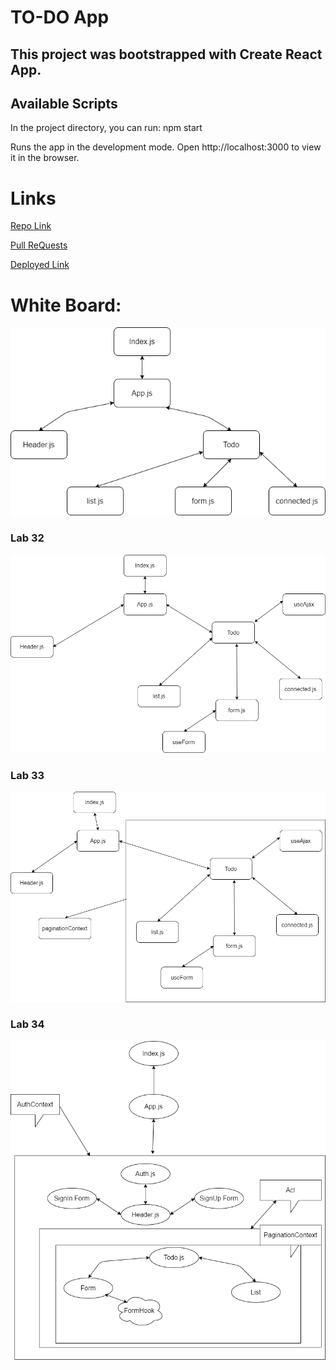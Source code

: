 # TO-DO App
## This project was bootstrapped with Create React App.

## Available Scripts

In the project directory, you can run:
    npm start

Runs the app in the development mode.
Open http://localhost:3000 to view it in the browser.

# Links 

[Repo Link](https://github.com/yasmeenokh/todo)

[Pull ReQuests](https://github.com/yasmeenokh/todo/pulls)

[Deployed Link](https://fervent-swirles-0687e3.netlify.app/)

# White Board: 

![wb](images/lab31.png)

### Lab 32

![wb](images/lab32.png)

### Lab 33

![wb](images/lab33.png)

### Lab 34

![wb](images/lab34.png)
